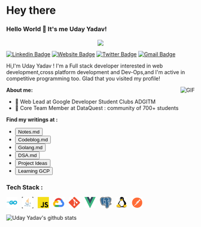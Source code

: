 # Hey there

### Hello World 👋 It's me Uday Yadav!

<p align="center">
<img align="center" src="https://media.giphy.com/media/1fhj2FW0661V3Nb2Me/giphy.gif" width="130">
<br>

[![Linkedin Badge](https://img.shields.io/badge/-Uday_Yadav-blue?style=flat&logo=Linkedin&logoColor=white&link=https://www.linkedin.com/in/uday-yadav-cs/)](https://www.linkedin.com/in/uday-yadav-cs/)
[![Website Badge](https://img.shields.io/badge/-resume-site?style=flat&logo=Google-Chrome&logoColor=white&link=https:https://uday-yadav.web.app)](https://uday-yadav.web.app/)
[![Twitter Badge](https://img.shields.io/badge/-@yadav117uday-blue?style=flat&labelColor=1ca0f1&logo=twitter&logoColor=white&link=https:https://twitter.com/yadav117uday)](https://twitter.com/yadav117uday)
[![Gmail Badge](https://img.shields.io/badge/-mail_me-blue?style=flat&logo=Gmail&logoColor=white&link=mailto:yadav117uday@outlook.com)](mailto:yadav117uday@outlook.com)
<br>

Hi,I'm Uday Yadav ! I'm a Full stack developer interested in web development,cross platform development and Dev-Ops,and I'm active in competitive programming too. Glad that you visited my profile!

<img align="right" alt="GIF" src="https://media.giphy.com/media/USV0ym3bVWQJJmNu3N/giphy.gif" />

**About me:**

- 🔭 Web Lead at Google Developer Student Clubs ADGITM
- 🔭 Core Team Member at DataQuest : community of 700+ students


<link rel="stylesheet" type="text/css" href="./style.css">

**Find my writings at :**

- [<button >Notes.md</button>](https://dev117uday.gitbook.io/notes-md/)
- [<button >Codeblog.md</button>](https://dev117uday.github.io/codeblog/)
- [<button >Golang.md</button>](https://dev117uday.gitbook.io/golang-md/)
- [<button >DSA.md</button>](https://dev117uday.gitbook.io/ds-and-a/)
- [<button >Project Ideas</button>](https://dev117uday.github.io/project-idea/)
- [<button >Learning GCP</button>](https://dev117uday.github.io/learning-gcp/)



### Tech Stack :

<code><img height="30" width="30" src="./icons/golang.jpg"></code> &nbsp;
<code><img height="30" width="30" src="./icons/java.png"></code> &nbsp;
<code><img height="30" width="30" src="./icons/js.png"></code> &nbsp;
<code><img height="30" width="30" src="./icons/gcp.png"></code> &nbsp;
<code><img height="30" width="30" src="./icons/git.png"></code> &nbsp;
<code><img height="30" width="30" src="./icons/vuejs.png"></code> &nbsp;
<code><img height="30" width="30" src="./icons/postgres.png"></code> &nbsp;
<code><img height="30" width="30" src="./icons/linux.png"></code> &nbsp;
<code><img height="30" width="30" src="./icons/postman.png"></code> &nbsp;

![Uday Yadav's github stats](https://github-readme-stats.vercel.app/api?username=dev117uday&show_icons=true,theme=chartreuse-dark)
